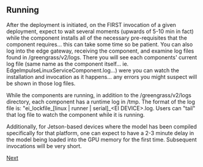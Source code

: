 ## Running

After the deployment is initiated, on the FIRST invocation of a given deployment, expect to wait several moments (upwards of 5-10 min in fact) while the component installs all of the necessary pre-requisites that the component requires... this can take some time so be patient. You can also log into the edge gateway, receiving the component, and examine log files found in /greengrass/v2/logs. There you will see each components' current log file (same name as the component itself... ie. EdgeImpulseLinuxServiceComponent.log...) were you can watch the installation and invocation as it happens... any errors you might suspect will be shown in those log files. 

While the components are running, in addition to the /greengrass/v2/logs directory, each component has a runtime log in /tmp.  The format of the log file is: "ei\_lockfile\_[linux | runner | serial]\_\<EI DEVICE\>.log.  Users can "tail" that log file to watch the component while it is running. 

Additionally, for Jetson-based devices where the model has been compiled specifically for that platform, one can expect to have a 2-3 minute delay in the model being loaded into the GPU memory for the first time.  Subsequent invocations will be very short. 

[Next](../8_Summary/Summary.md)